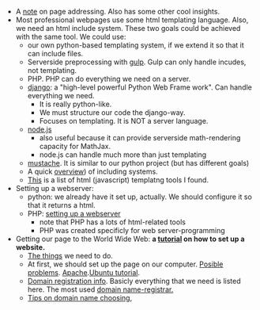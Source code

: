 * A [note](https://stackoverflow.com/questions/24543101/how-to-create-a-subpage-on-a-website) on page addressing. Also has some other cool insights. 
* Most professional webpages use some html templating language. Also, we need an html include system. These two goals could be achieved with the same tool. We could use:
  * our own python-based templating system, if we extend it so that it can include files.
  * Serverside preprocessing with [gulp](https://gulpjs.com/). Gulp can only handle incudes, not templating.
  * PHP. PHP can do everything we need on a server.
  * [django](https://www.djangoproject.com/): a "high-level powerful Python Web Frame work". Can handle everything we need.
    - It is really python-like.
    - We must structure our code the django-way.
    - Focuses on templating. It is NOT a server language.
  * [node.js](https://nodejs.org/en/)
    - also useful because it can provide serverside math-rendering capacity for MathJax.
    - node.js can handle much more than just templating
  * [mustache](https://mustache.github.io/). It is similar to our python project (but has different goals)
  * A quick [overview](https://css-tricks.com/the-simplest-ways-to-handle-html-includes/)) of including systems.
  * [This](https://colorlib.com/wp/top-templating-engines-for-javascript/) is a list of html (javascript) templatng tools I found.
* Setting up a webserver:
  * python: we already have it set up, actually. We should configure it so that it returns a html.
  * PHP: [setting up a webserver](https://www.php.net/manual/en/install.php)
    - note that PHP has a lots of html-related tools 
    - PHP was created specificly for web server-programming
* Getting our page to the World Wide Web: **a [tutorial](https://www.thesitewizard.com/gettingstarted/startwebsite.shtml) on how to set up a website.**
  * [The things](https://www.quora.com/How-do-I-upload-a-website-to-the-world-wide-web-Give-instructions-about-domain-name-hosting-plans-Can-anybody-answer-this-in-a-clear-concise-manner) we need to do.
  * At first, we should set up the page on our computer. [Posible problems](https://www.website.com/beginnerguide/webhosting/6/7/can-i-host-my-website-on-my-personal-computer?.ws). [Apache](https://httpd.apache.org/).[Ubuntu tutorial](https://www.digitalocean.com/community/tutorials/how-to-install-linux-apache-mysql-php-lamp-stack-on-ubuntu-16-04).
  * [Domain registration info](https://www.thesitewizard.com/archive/registerdomain.shtml). Basicly everything that we need is listed here. The most used [domain name-registrar.](https://uk.godaddy.com/)
  * [Tips on domain name choosing](https://www.thesitewizard.com/archive/domainname.shtml), 
